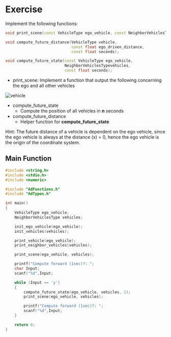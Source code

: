 # Exercise

Implement the following functions:

```cpp
void print_scene(const VehicleType ego_vehicle, const NeighborVehiclesTypevehicles);

void compute_future_distance(VehicleType vehicle,
                             const float ego_driven_distance,
                             const float seconds);

void compute_future_state(const VehicleType ego_vehicle,
                          NeighborVehiclesTypevehicles,
                          const float seconds);
```

- print_scene: Implement a function that output the following concerning the ego and all other vehicles

![vehicle](../../media/vehicle.png)

- compute_future_state
  - Compute the position of all vehicles in **n** seconds
- compute_future_distance
  - Helper function for **compute_future_state**

Hint: The future distance of a vehicle is dependent on the ego vehicle, since the ego vehicle is always at the distance (x) = 0, hence the ego vehicle is the origin of the coordinate system.

## Main Function

```cpp
#include <string.h>
#include <stdio.h>
#include <numeric>

#include "AdFunctions.h"
#include "AdTypes.h"

int main()
{
    VehicleType ego_vehicle;
    NeighborVehiclesType vehicles;

    init_ego_vehicle(ego_vehicle);
    init_vehicles(vehicles);

    print_vehicle(ego_vehicle);
    print_neighbor_vehicles(vehicles);

    print_scene(ego_vehicle, vehicles);

    printf("Compute forward (1sec)?: ";
    char Input;
    scanf("%d",Input;

    while (Input == 'y')
    {
        compute_future_state(ego_vehicle, vehicles, 1);
        print_scene(ego_vehicle, vehicles);

        printf("Compute forward (1sec)?: ";
        scanf("%d",Input;
    }

    return 0;
}
```
